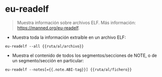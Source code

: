# eu-readelf

> Muestra información sobre archivos ELF.
> Más información: <https://manned.org/eu-readelf>.

- Muestra toda la información extraíble en un archivo ELF:

`eu-readelf --all {{ruta/al/archivo}}`

- Muestra el contenido de todos los segmentos/secciones de NOTE, o de un segmento/sección en particular:

`eu-readelf --notes[={{.note.ABI-tag}}] {{ruta/al/fichero}}`
